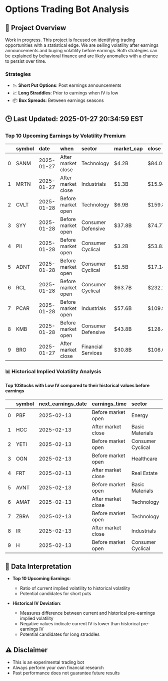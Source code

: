 # Options Trading Bot Analysis

## 🚀 Project Overview
Work in progress. This project is focused on identifying trading opportunities with a statistical edge.
We are selling volatility after earnings announcements and buying volatility before earnings.
Both strategies can be explained by behavioral finance and are likely anomalies with a chance to persist over time.

### Strategies
- 📉 **Short Put Options**: Post earnings announcements
- 📈 **Long Straddles**: Prior to earnings when IV is low
- 📦 **Box Spreads**: Between earnings seasons

## 🕒 Last Updated: 2025-01-27 20:34:59 EST

### Top 10 Upcoming Earnings by Volatility Premium

|    | symbol   | date       | when               | sector             | market_cap   | close   | hv_current   | iv_current   | vol_premium   |
|---:|:---------|:-----------|:-------------------|:-------------------|:-------------|:--------|:-------------|:-------------|:--------------|
|  0 | SANM     | 2025-01-27 | After market close | Technology         | $4.2B        | $84.01  | 18.50%       | 52.00%       | 2.81x         |
|  1 | MRTN     | 2025-01-27 | After market close | Industrials        | $1.3B        | $15.94  | 25.13%       | 63.32%       | 2.52x         |
|  2 | CVLT     | 2025-01-28 | Before market open | Technology         | $6.9B        | $159.88 | 32.60%       | 79.46%       | 2.44x         |
|  3 | SYY      | 2025-01-28 | Before market open | Consumer Defensive | $37.8B       | $74.77  | 11.36%       | 22.76%       | 2.00x         |
|  4 | PII      | 2025-01-28 | Before market open | Consumer Cyclical  | $3.2B        | $53.83  | 30.00%       | 59.85%       | 2.00x         |
|  5 | ADNT     | 2025-01-28 | Before market open | Consumer Cyclical  | $1.5B        | $17.14  | 35.66%       | 54.77%       | 1.54x         |
|  6 | RCL      | 2025-01-28 | Before market open | Consumer Cyclical  | $63.7B       | $232.10 | 26.80%       | 39.98%       | 1.49x         |
|  7 | PCAR     | 2025-01-28 | Before market open | Industrials        | $57.6B       | $109.90 | 20.05%       | 29.81%       | 1.49x         |
|  8 | KMB      | 2025-01-28 | Before market open | Consumer Defensive | $43.8B       | $128.41 | 14.55%       | 21.37%       | 1.47x         |
|  9 | BRO      | 2025-01-27 | After market close | Financial Services | $30.8B       | $106.00 | 16.87%       | 24.67%       | 1.46x         |

### 📊 Historical Implied Volatility Analysis

#### Top 10Stocks with Low IV compared to their historical values before earnings

|    | symbol   | next_earnings_date   | earnings_time      | sector            |   market_cap |   iv_current |   iv_before_mean |   deviation_from_before |   iv_after_mean |   deviation_from_after |   iv_before_std |   iv_before_count |   iv_after_std |   iv_after_count |
|---:|:---------|:---------------------|:-------------------|:------------------|-------------:|-------------:|-----------------:|------------------------:|----------------:|-----------------------:|----------------:|------------------:|---------------:|-----------------:|
|  0 | PBF      | 2025-02-13           | Before market open | Energy            |    3468.6559 |       0.4405 |           0.6800 |                 -0.2395 |          0.5736 |                -0.1331 |          0.1807 |                12 |         0.0023 |                2 |
|  1 | HCC      | 2025-02-13           | After market close | Basic Materials   |    2784.5412 |       0.4480 |           0.5689 |                 -0.1209 |          0.6352 |                -0.1872 |          0.0740 |                10 |         0.0915 |                4 |
|  2 | YETI     | 2025-02-13           | Before market open | Consumer Cyclical |    3293.7705 |       0.5065 |           0.6255 |                 -0.1190 |          0.4744 |                 0.0321 |          0.0984 |                11 |         0.1722 |                3 |
|  3 | OGN      | 2025-02-13           | Before market open | Healthcare        |    4187.5843 |       0.2995 |           0.4156 |                 -0.1161 |          0.4116 |                -0.1121 |          0.1038 |                12 |       nan      |                1 |
|  4 | FRT      | 2025-02-13           | After market close | Real Estate       |    9410.0511 |       0.1919 |           0.3030 |                 -0.1111 |          0.2486 |                -0.0567 |          0.0473 |                 7 |         0.0398 |                6 |
|  5 | AVNT     | 2025-02-13           | Before market open | Basic Materials   |    3943.2876 |       0.3554 |           0.4340 |                 -0.0786 |          0.4575 |                -0.1021 |          0.1058 |                 7 |         0.1657 |                7 |
|  6 | AMAT     | 2025-02-13           | After market close | Technology        |  141873.2175 |       0.3896 |           0.4666 |                 -0.0770 |          0.3846 |                 0.0050 |          0.0568 |                 2 |         0.0508 |               15 |
|  7 | ZBRA     | 2025-02-13           | Before market open | Technology        |   20598.9888 |       0.3786 |           0.4479 |                 -0.0693 |          0.3679 |                 0.0107 |          0.0559 |                14 |         0.1277 |                2 |
|  8 | IR       | 2025-02-13           | After market close | Industrials       |   37048.8934 |       0.2858 |           0.3465 |                 -0.0607 |          0.2479 |                 0.0379 |          0.0533 |                11 |         0.0617 |                3 |
|  9 | H        | 2025-02-13           | Before market open | Consumer Cyclical |   14979.1089 |       0.2841 |           0.3348 |                 -0.0507 |          0.3096 |                -0.0255 |          0.0374 |                 4 |       nan      |                1 |

## 📝 Data Interpretation

- **Top 10 Upcoming Earnings**: 
  - Ratio of current implied volatility to historical volatility
  - Potential candidates for short puts

- **Historical IV Deviation**: 
  - Measures difference between current and historical pre-earnings implied volatility
  - Negative values indicate current IV is lower than historical pre-earnings IV
  - Potential candidates for long straddles

## ⚠️ Disclaimer
- This is an experimental trading bot
- Always perform your own financial research
- Past performance does not guarantee future results
